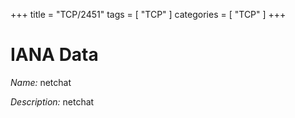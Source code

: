 +++
title = "TCP/2451"
tags = [ "TCP" ]
categories = [ "TCP" ]
+++

# IANA Data

_Name:_ netchat

_Description:_ netchat

